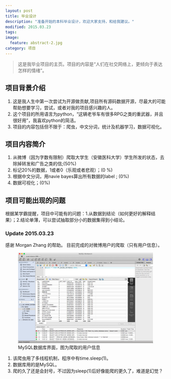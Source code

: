 ```yaml
---
layout: post
title: 毕业设计
description: "准备开始的本科毕业设计，欢迎大家支持，和给我建议。"
modified: 2015.03.23
tags:    
image:
  feature: abstract-2.jpg
category: 项目
---
```


> 这是我毕业项目的主页。项目的内容是“人们在社交网络上，更倾向于表达怎样的情绪”。

## 项目背景介绍
 
  1. 这是我人生中第一次尝试为开源做贡献,项目所有源码数据开源，尽最大的可能帮助想要学习，尝试，或者对我的项目感兴趣的人。
  2. 这个项目的所用语言为python，“这辆老爷车有很多RPG之类的重武器，并且很好用”，我喜欢python的简洁。
  3. 项目的内容包括但不限于：爬虫，中文分词，统计及机器学习，数据可视化。

## 项目内容简介

1. 从微博（因为字数有限制）爬取大学生（安徽医科大学）学生所发的状态，去除掉转发和广告之类的信;(50%)
2. 标记20%的数据，1或者0（乐观或者悲观）；(0 %)
3. 根据中文分词，用navie bayes算出所有数据的label ; (0%)
4. 数据可视化；(0%)

## 项目可能出现的问题

   根据某学霸提醒，项目中可能有的问题：1.从数据到结论（如何更好的解释结果）；2.结论单薄，可以尝试抽取部分小的数据集得到小结论。

### Update 2015.03.23

感谢 Morgan Zhang 的帮助。
目前完成的对微博用户的爬取（只有用户信息）。

<figure>
    <img src="/images/userInfo.png" alt="">
    <figcaption>MySQL数据库界面，图为爬取的用户信息</figcaption>
</figure>

1. 该爬虫用了多线程机制，程序中有time.sleep(1)。
2. 数据库用的是MySQL。
3. 爬的久了还是会封号，不过因为sleep(1)后好像能爬的更久了，难道是幻觉？



